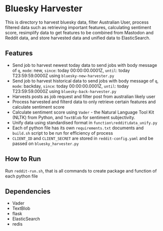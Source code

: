 # Bluesky Harvester

This is directory to harvest bluesky data, filter Australian User, process filtered data such as retrieving important features, calculating sentiment score, resimplify data to get features to be combined from Mastodon and Reddit data, and store harvested data and unified data to ElasticSearch. 

## Features
- Send job to harvest newest today data to send jobs with body message of `q`, `mode`: new, `since`: today 00:00:00.0001Z, `until`: today T23:59:59.0000Z using `bluesky-new-harvester.py`
- Send job to harvest historical data to send jobs with body message of `q`, `mode`: backday, `since`: today 00:00:00.0001Z, `until`: today T23:59:59.0000Z using `bluesky-back-harvester.py`
- Harvests posts as job request and filter post from australian likely user 
- Process harvested and filterd data to only retrieve certain features and calculate sentiment score
- Calculate sentiment score using `Vader` - the Natural Language Tool Kit (NLTK) from Python, and `TextBlob` for sentiment subjectivity.
- Unify data using standardised format in `function\reddit\data_unify.py`
- Each of python file has its own `requirements.txt` documents and `build.sh` script to be run for efficiency of process
- `CLIENT_ID` and `CLIENT_SECRET` are stored in `reddit-config.yaml` and be passed on `bluesky_harvester.py`

## How to Run
Run `reddit-run.sh`, that is all commands to create package and function of each python file

## Dependencies
- Vader
- TextBlob
- flask
- ElasticSearch
- redis